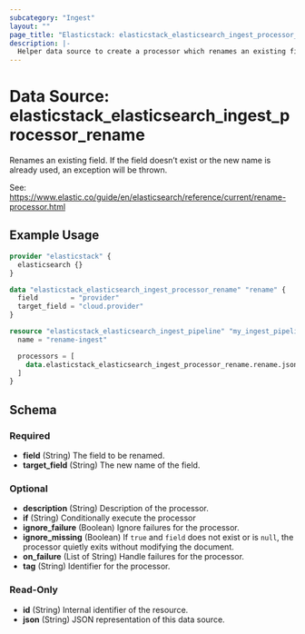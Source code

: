 ```yaml
---
subcategory: "Ingest"
layout: ""
page_title: "Elasticstack: elasticstack_elasticsearch_ingest_processor_rename Data Source"
description: |-
  Helper data source to create a processor which renames an existing field.
---
```


# Data Source: elasticstack_elasticsearch_ingest_processor_rename

Renames an existing field. If the field doesn’t exist or the new name is already used, an exception will be thrown.

See: https://www.elastic.co/guide/en/elasticsearch/reference/current/rename-processor.html


## Example Usage

```terraform
provider "elasticstack" {
  elasticsearch {}
}

data "elasticstack_elasticsearch_ingest_processor_rename" "rename" {
  field        = "provider"
  target_field = "cloud.provider"
}

resource "elasticstack_elasticsearch_ingest_pipeline" "my_ingest_pipeline" {
  name = "rename-ingest"

  processors = [
    data.elasticstack_elasticsearch_ingest_processor_rename.rename.json
  ]
}
```

<!-- schema generated by tfplugindocs -->
## Schema

### Required

- **field** (String) The field to be renamed.
- **target_field** (String) The new name of the field.

### Optional

- **description** (String) Description of the processor.
- **if** (String) Conditionally execute the processor
- **ignore_failure** (Boolean) Ignore failures for the processor.
- **ignore_missing** (Boolean) If `true` and `field` does not exist or is `null`, the processor quietly exits without modifying the document.
- **on_failure** (List of String) Handle failures for the processor.
- **tag** (String) Identifier for the processor.

### Read-Only

- **id** (String) Internal identifier of the resource.
- **json** (String) JSON representation of this data source.
